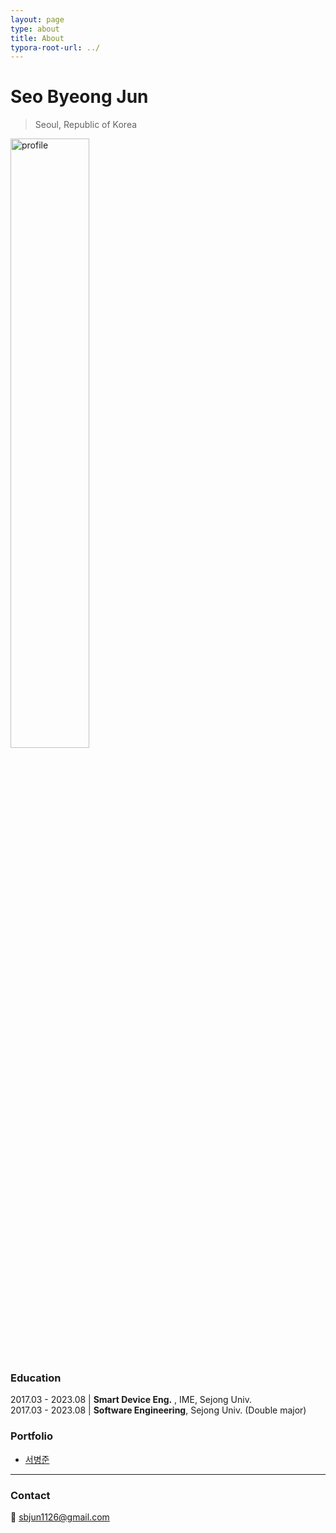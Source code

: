 ```yaml
---
layout: page
type: about
title: About
typora-root-url: ../
---
```




  

  
  
  

# Seo Byeong Jun

> Seoul, Republic of Korea



<img src="/assets/images/about_profile3.JPG" alt="profile" width=50% />





### Education

2017.03 - 2023.08 | **Smart Device Eng.** , IME, Sejong Univ.  
2017.03 - 2023.08 | **Software Engineering**, Sejong Univ. (Double major) 



### Portfolio

- [서병준](https://givenbottle.notion.site/PORTFOLIO-9fe6a6a3ff9342518a4a963fcfa5a18b)





---



### Contact

📧      sbjun1126@gmail.com



